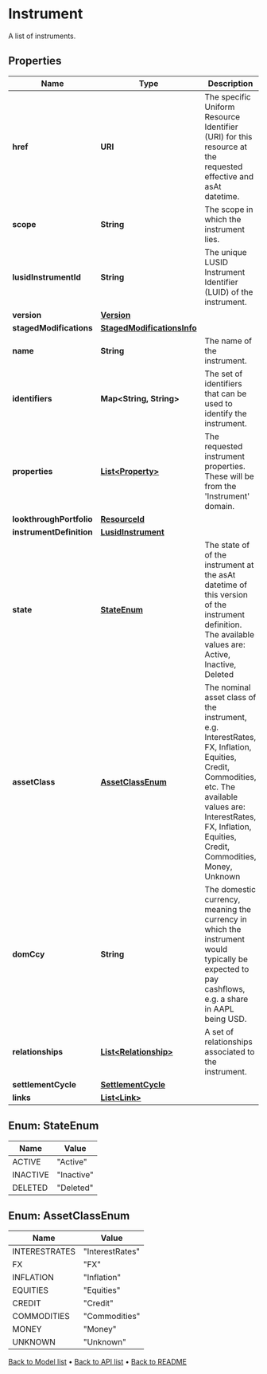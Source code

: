 

# Instrument

A list of instruments.

## Properties

| Name | Type | Description | Notes |
|------------ | ------------- | ------------- | -------------|
|**href** | **URI** | The specific Uniform Resource Identifier (URI) for this resource at the requested effective and asAt datetime. |  [optional] |
|**scope** | **String** | The scope in which the instrument lies. |  [optional] |
|**lusidInstrumentId** | **String** | The unique LUSID Instrument Identifier (LUID) of the instrument. |  |
|**version** | [**Version**](Version.md) |  |  |
|**stagedModifications** | [**StagedModificationsInfo**](StagedModificationsInfo.md) |  |  [optional] |
|**name** | **String** | The name of the instrument. |  |
|**identifiers** | **Map&lt;String, String&gt;** | The set of identifiers that can be used to identify the instrument. |  |
|**properties** | [**List&lt;Property&gt;**](Property.md) | The requested instrument properties. These will be from the &#39;Instrument&#39; domain. |  [optional] |
|**lookthroughPortfolio** | [**ResourceId**](ResourceId.md) |  |  [optional] |
|**instrumentDefinition** | [**LusidInstrument**](LusidInstrument.md) |  |  [optional] |
|**state** | [**StateEnum**](#StateEnum) | The state of of the instrument at the asAt datetime of this version of the instrument definition. The available values are: Active, Inactive, Deleted |  |
|**assetClass** | [**AssetClassEnum**](#AssetClassEnum) | The nominal asset class of the instrument, e.g. InterestRates, FX, Inflation, Equities, Credit, Commodities, etc. The available values are: InterestRates, FX, Inflation, Equities, Credit, Commodities, Money, Unknown |  [optional] |
|**domCcy** | **String** | The domestic currency, meaning the currency in which the instrument would typically be expected to pay cashflows, e.g. a share in AAPL being USD. |  [optional] |
|**relationships** | [**List&lt;Relationship&gt;**](Relationship.md) | A set of relationships associated to the instrument. |  [optional] |
|**settlementCycle** | [**SettlementCycle**](SettlementCycle.md) |  |  [optional] |
|**links** | [**List&lt;Link&gt;**](Link.md) |  |  [optional] |



## Enum: StateEnum

| Name | Value |
|---- | -----|
| ACTIVE | &quot;Active&quot; |
| INACTIVE | &quot;Inactive&quot; |
| DELETED | &quot;Deleted&quot; |



## Enum: AssetClassEnum

| Name | Value |
|---- | -----|
| INTERESTRATES | &quot;InterestRates&quot; |
| FX | &quot;FX&quot; |
| INFLATION | &quot;Inflation&quot; |
| EQUITIES | &quot;Equities&quot; |
| CREDIT | &quot;Credit&quot; |
| COMMODITIES | &quot;Commodities&quot; |
| MONEY | &quot;Money&quot; |
| UNKNOWN | &quot;Unknown&quot; |



[Back to Model list](../README.md#documentation-for-models) &#8226; [Back to API list](../README.md#documentation-for-api-endpoints) &#8226; [Back to README](../README.md)


